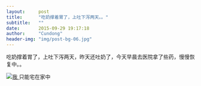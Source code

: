 ```yaml
---
layout:     post
title:      "吃奶撑着胃了，上吐下泻两天。。"
subtitle:   ""
date:       2015-09-29 19:17:18
author:     "Cundong"
header-img: "img/post-bg-06.jpg"
---
```


<p>吃奶撑着胃了，上吐下泻两天，昨天还吐奶了，今天早晨去医院拿了些药，慢慢恢复中。。</p>

<a href="#">
    <img src="{{ site.baseurl }}/img/map_2.jpg" alt="我">
</a>
<span class="caption text-muted">只能宅在家中</span>

